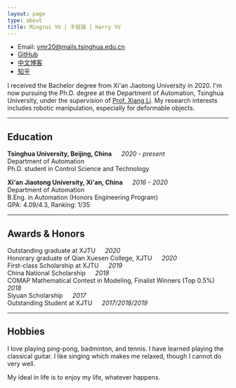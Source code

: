 ```yaml
---
layout: page
type: about
title: Mingrui YU | 于铭瑞 | Harry YU
---
```



* Email: [ymr20@mails.tsinghua.edu.cn](mailto:ymr20@mails.tsinghua.edu.cn)  
* [GitHub](https://github.com/Mingrui-Yu)
* [中文博客](https://www.cnblogs.com/MingruiYu/)
* [知乎](https://www.zhihu.com/people/yu-ming-rui-34/activities)


I received the Bachelor degree from Xi'an Jiaotong University in 2020. I'm now pursuing the Ph.D. degree at the Department of Automation, Tsinghua University, under the supervision of [Prof. Xiang Li](https://sites.google.com/view/homepageoflixiang/home). My research interests includes robotic manipulation, especially for deformable objects. 

***
## Education

**Tsinghua University, Beijing, China** &emsp; *2020 - present*  
Department of Automation  
Ph.D. student in Control Science and Technology


**Xi'an Jiaotong University, Xi'an, China**  &emsp;  *2016 - 2020*  
Department of Automation  
B.Eng. in Automation (Honors Engineering Program)  
GPA: 4.09/4.3, Ranking: 1/35

***
## Awards & Honors

Outstanding graduate at XJTU &emsp; *2020*  
Honorary graduate of Qian Xuesen College, XJTU  &emsp; *2020*  
First-class Scholarship at XJTU &emsp; *2019*  
China National Scholarship &emsp; *2018*  
COMAP Mathematical Contest in Modeling, Finalist Winners (Top 0.5%) &emsp; *2018*  
Siyuan Scholarship &emsp; *2017*  
Outstanding Student at XJTU &emsp; *2017/2018/2019*

***
## Hobbies

I love playing ping-pong, badminton, and tennis. I have learned playing the classical guitar. I like singing which makes me relaxed, though I cannot do very well.

My ideal in life is to enjoy my life, whatever happens.

